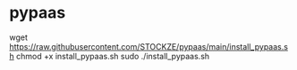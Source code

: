 # pypaas

wget https://raw.githubusercontent.com/STOCKZE/pypaas/main/install_pypaas.sh
chmod +x install_pypaas.sh
sudo ./install_pypaas.sh
